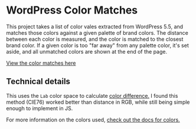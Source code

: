 # WordPress Color Matches

This project takes a list of color vales extracted from WordPress 5.5, and matches those colors against a given palette of brand colors. The distance between each color is measured, and the color is matched to the closest brand color. If a given color is too "far away" from any palette color, it's set aside, and all unmatched colors are shown at the end of the page.

[View the color matches here](https://inspiring-stonebraker-7fc5ed.netlify.app/)

## Technical details

This uses the `Lab` color space to calculate [color difference.](https://en.wikipedia.org/wiki/Color_difference#CIE76) I found this method (CIE76) worked better than distance in RGB, while still being simple enough to implement in JS.

For more information on the colors used, [check out the docs for colors.](src/colors)
